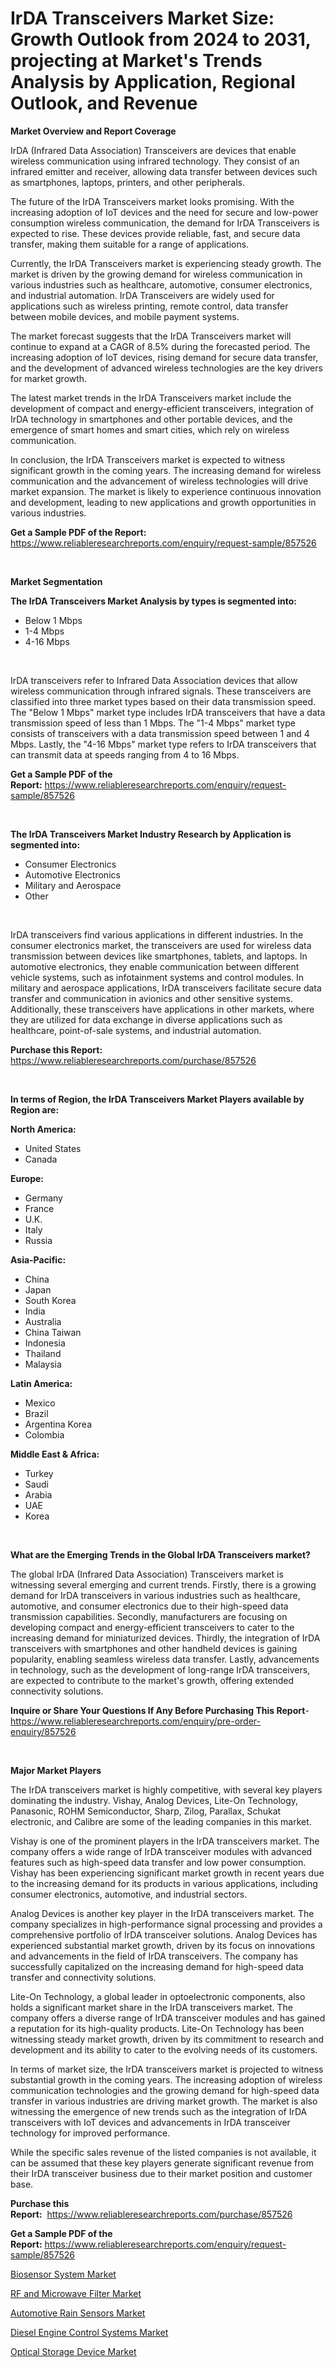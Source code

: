<p><h1>IrDA Transceivers Market Size: Growth Outlook from 2024 to 2031, projecting at Market's Trends Analysis by Application, Regional Outlook, and Revenue</h1></p><p><strong>Market Overview and Report Coverage</strong></p>
<p><p>IrDA (Infrared Data Association) Transceivers are devices that enable wireless communication using infrared technology. They consist of an infrared emitter and receiver, allowing data transfer between devices such as smartphones, laptops, printers, and other peripherals.</p><p>The future of the IrDA Transceivers market looks promising. With the increasing adoption of IoT devices and the need for secure and low-power consumption wireless communication, the demand for IrDA Transceivers is expected to rise. These devices provide reliable, fast, and secure data transfer, making them suitable for a range of applications.</p><p>Currently, the IrDA Transceivers market is experiencing steady growth. The market is driven by the growing demand for wireless communication in various industries such as healthcare, automotive, consumer electronics, and industrial automation. IrDA Transceivers are widely used for applications such as wireless printing, remote control, data transfer between mobile devices, and mobile payment systems.</p><p>The market forecast suggests that the IrDA Transceivers market will continue to expand at a CAGR of 8.5% during the forecasted period. The increasing adoption of IoT devices, rising demand for secure data transfer, and the development of advanced wireless technologies are the key drivers for market growth.</p><p>The latest market trends in the IrDA Transceivers market include the development of compact and energy-efficient transceivers, integration of IrDA technology in smartphones and other portable devices, and the emergence of smart homes and smart cities, which rely on wireless communication.</p><p>In conclusion, the IrDA Transceivers market is expected to witness significant growth in the coming years. The increasing demand for wireless communication and the advancement of wireless technologies will drive market expansion. The market is likely to experience continuous innovation and development, leading to new applications and growth opportunities in various industries.</p></p>
<p><strong>Get a Sample PDF of the Report:</strong> <a href="https://www.reliableresearchreports.com/enquiry/request-sample/857526">https://www.reliableresearchreports.com/enquiry/request-sample/857526</a></p>
<p>&nbsp;</p>
<p><strong>Market Segmentation</strong></p>
<p><strong>The IrDA Transceivers Market Analysis by types is segmented into:</strong></p>
<p><ul><li>Below 1 Mbps</li><li>1-4 Mbps</li><li>4-16 Mbps</li></ul></p>
<p>&nbsp;</p>
<p><p>IrDA transceivers refer to Infrared Data Association devices that allow wireless communication through infrared signals. These transceivers are classified into three market types based on their data transmission speed. The "Below 1 Mbps" market type includes IrDA transceivers that have a data transmission speed of less than 1 Mbps. The "1-4 Mbps" market type consists of transceivers with a data transmission speed between 1 and 4 Mbps. Lastly, the "4-16 Mbps" market type refers to IrDA transceivers that can transmit data at speeds ranging from 4 to 16 Mbps.</p></p>
<p><strong>Get a Sample PDF of the Report:</strong>&nbsp;<a href="https://www.reliableresearchreports.com/enquiry/request-sample/857526">https://www.reliableresearchreports.com/enquiry/request-sample/857526</a></p>
<p>&nbsp;</p>
<p><strong>The IrDA Transceivers Market Industry Research by Application is segmented into:</strong></p>
<p><ul><li>Consumer Electronics</li><li>Automotive Electronics</li><li>Military and Aerospace</li><li>Other</li></ul></p>
<p>&nbsp;</p>
<p><p>IrDA transceivers find various applications in different industries. In the consumer electronics market, the transceivers are used for wireless data transmission between devices like smartphones, tablets, and laptops. In automotive electronics, they enable communication between different vehicle systems, such as infotainment systems and control modules. In military and aerospace applications, IrDA transceivers facilitate secure data transfer and communication in avionics and other sensitive systems. Additionally, these transceivers have applications in other markets, where they are utilized for data exchange in diverse applications such as healthcare, point-of-sale systems, and industrial automation.</p></p>
<p><strong>Purchase this Report:</strong>&nbsp; <a href="https://www.reliableresearchreports.com/purchase/857526">https://www.reliableresearchreports.com/purchase/857526</a></p>
<p>&nbsp;</p>
<p><strong>In terms of Region, the IrDA Transceivers Market Players available by Region are:</strong></p>
<p>
    <p> <strong> North America: </strong>
        <ul>
            <li>United States</li>
            <li>Canada</li>
        </ul>
        </p> 
    <p> <strong> Europe: </strong>
        <ul>
            <li>Germany</li>
            <li>France</li>
            <li>U.K.</li>
            <li>Italy</li>
            <li>Russia</li>
        </ul>
        </p> 
    <p> <strong> Asia-Pacific: </strong>
        <ul>
            <li>China</li>
            <li>Japan</li>
            <li>South Korea</li>
            <li>India</li>
            <li>Australia</li>
            <li>China Taiwan</li>
            <li>Indonesia</li>
            <li>Thailand</li>
            <li>Malaysia</li>
        </ul>
        </p> 
    <p> <strong> Latin America: </strong>
        <ul>
            <li>Mexico</li>
            <li>Brazil</li>
            <li>Argentina Korea</li>
            <li>Colombia</li>
        </ul>
        </p> 
    <p> <strong> Middle East & Africa: </strong>
        <ul>
            <li>Turkey</li>
            <li>Saudi</li>
            <li>Arabia</li>
            <li>UAE</li>
            <li>Korea</li>
        </ul>
    </p>
    </p>
<p>&nbsp;</p>
<p><strong>What are the Emerging Trends in the Global IrDA Transceivers market?</strong></p>
<p><p>The global IrDA (Infrared Data Association) Transceivers market is witnessing several emerging and current trends. Firstly, there is a growing demand for IrDA transceivers in various industries such as healthcare, automotive, and consumer electronics due to their high-speed data transmission capabilities. Secondly, manufacturers are focusing on developing compact and energy-efficient transceivers to cater to the increasing demand for miniaturized devices. Thirdly, the integration of IrDA transceivers with smartphones and other handheld devices is gaining popularity, enabling seamless wireless data transfer. Lastly, advancements in technology, such as the development of long-range IrDA transceivers, are expected to contribute to the market's growth, offering extended connectivity solutions.</p></p>
<p><strong>Inquire or Share Your Questions If Any Before Purchasing This Report</strong>- <a href="https://www.reliableresearchreports.com/enquiry/pre-order-enquiry/857526">https://www.reliableresearchreports.com/enquiry/pre-order-enquiry/857526</a></p>
<p>&nbsp;</p>
<p><strong>Major Market Players</strong></p>
<p><p>The IrDA transceivers market is highly competitive, with several key players dominating the industry. Vishay, Analog Devices, Lite-On Technology, Panasonic, ROHM Semiconductor, Sharp, Zilog, Parallax, Schukat electronic, and Calibre are some of the leading companies in this market.</p><p>Vishay is one of the prominent players in the IrDA transceivers market. The company offers a wide range of IrDA transceiver modules with advanced features such as high-speed data transfer and low power consumption. Vishay has been experiencing significant market growth in recent years due to the increasing demand for its products in various applications, including consumer electronics, automotive, and industrial sectors.</p><p>Analog Devices is another key player in the IrDA transceivers market. The company specializes in high-performance signal processing and provides a comprehensive portfolio of IrDA transceiver solutions. Analog Devices has experienced substantial market growth, driven by its focus on innovations and advancements in the field of IrDA transceivers. The company has successfully capitalized on the increasing demand for high-speed data transfer and connectivity solutions.</p><p>Lite-On Technology, a global leader in optoelectronic components, also holds a significant market share in the IrDA transceivers market. The company offers a diverse range of IrDA transceiver modules and has gained a reputation for its high-quality products. Lite-On Technology has been witnessing steady market growth, driven by its commitment to research and development and its ability to cater to the evolving needs of its customers.</p><p>In terms of market size, the IrDA transceivers market is projected to witness substantial growth in the coming years. The increasing adoption of wireless communication technologies and the growing demand for high-speed data transfer in various industries are driving market growth. The market is also witnessing the emergence of new trends such as the integration of IrDA transceivers with IoT devices and advancements in IrDA transceiver technology for improved performance.</p><p>While the specific sales revenue of the listed companies is not available, it can be assumed that these key players generate significant revenue from their IrDA transceiver business due to their market position and customer base.</p></p>
<p><strong>Purchase this Report:</strong>&nbsp;&nbsp;<a href="https://www.reliableresearchreports.com/purchase/857526">https://www.reliableresearchreports.com/purchase/857526</a></p>
<p></p>
<p><strong>Get a Sample PDF of the Report:</strong>&nbsp;<a href="https://www.reliableresearchreports.com/enquiry/request-sample/857526">https://www.reliableresearchreports.com/enquiry/request-sample/857526</a></p>
<p><p><a href="https://github.com/mauripalmi/Market-Research-Report-List-1/blob/main/biosensor-system-market.md">Biosensor System Market</a></p><p><a href="https://github.com/globismark/Market-Research-Report-List-1/blob/main/rf-and-microwave-filter-market.md">RF and Microwave Filter Market</a></p><p><a href="https://github.com/lylyparadise/Market-Research-Report-List-1/blob/main/automotive-rain-sensors-market.md">Automotive Rain Sensors Market</a></p><p><a href="https://github.com/nathandecarvalho/Market-Research-Report-List-1/blob/main/diesel-engine-control-systems-market.md">Diesel Engine Control Systems Market</a></p><p><a href="https://github.com/markusgodoy/Market-Research-Report-List-1/blob/main/optical-storage-device-market.md">Optical Storage Device Market</a></p></p>